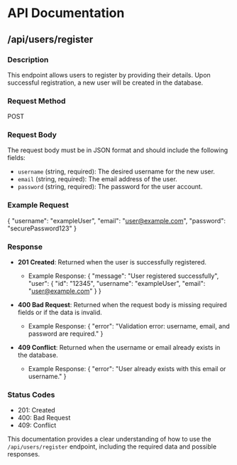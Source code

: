 # API Documentation

## /api/users/register

### Description
This endpoint allows users to register by providing their details. Upon successful registration, a new user will be created in the database.

### Request Method
POST

### Request Body
The request body must be in JSON format and should include the following fields:

- `username` (string, required): The desired username for the new user.
- `email` (string, required): The email address of the user.
- `password` (string, required): The password for the user account.

### Example Request
{
  "username": "exampleUser",
  "email": "user@example.com",
  "password": "securePassword123"
}

### Response
- **201 Created**: Returned when the user is successfully registered.
  - Example Response:
  {
    "message": "User registered successfully",
    "user": {
      "id": "12345",
      "username": "exampleUser",
      "email": "user@example.com"
    }
  }

- **400 Bad Request**: Returned when the request body is missing required fields or if the data is invalid.
  - Example Response:
  {
    "error": "Validation error: username, email, and password are required."
  }

- **409 Conflict**: Returned when the username or email already exists in the database.
  - Example Response:
  {
    "error": "User already exists with this email or username."
  }

### Status Codes
- 201: Created
- 400: Bad Request
- 409: Conflict

This documentation provides a clear understanding of how to use the `/api/users/register` endpoint, including the required data and possible responses.